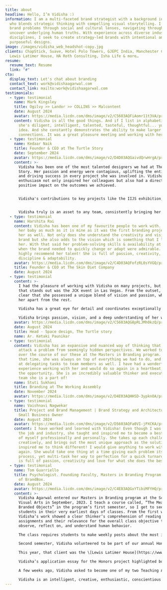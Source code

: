 ```yaml
---
title: about
headline: Hello, I’m Vidisha :)
information: I am a multi-faceted brand strategist with a background in design
  who blends strategic thinking with compelling visual storytelling. I interpret
  brand problems through social and cultural lenses, navigating through data to
  uncover underlying human truths. With experience across diverse industries and
  disciplines, I seek to create strategy-led brands with intentional and
  purposeful designs.
image: /images/vidisha_web_headshot-copy.jpg
clients: ChapStick, Suave, Hotel Polo Towers, GJEPC India, Manchester City FC,
  Lewis Latimer House, HA Roth Consulting, Isha Life & more…
resume:
  resume_text: Resume
  link: "#"
cta:
  display_text: Let's chat about branding
  contact_text: work@vidishaagarwal.com
  contact_link: mailto:work@vidishaagarwal.com
testimonials:
  - type: testimonial
    name: Mark Kingsley
    title: Ogilvy >> Landor >> COLLINS >> Malcontent
    date: August 2024
    avatar: https://media.licdn.com/dms/image/v2/C5603AQFiAomr11t3VA/profile-displayphoto-shrink_800_800/profile-displayphoto-shrink_800_800/0/1516353085843?e=1758758400&v=beta&t=KAM9u7YEyf6f_rlZytDkNqwHU6d6eRxrjv5G6M6l4Jc
    content: Vidisha is all the good things. And if I list in alphabetical order...
      she's diligent, intelligent, talented, tasteful, thoughtful... you get the
      idea. And she constantly demonstrates the ability to make larger
      connections. It was a great pleasure meeting and working with her.
  - type: testimonial
    name: Kedaar Naik
    title: Founder & CEO at The Turtle Story
    date: September 2024
    avatar: https://media.licdn.com/dms/image/v2/D4D03AQGaivdQrwHrgA/profile-displayphoto-shrink_800_800/profile-displayphoto-shrink_800_800/0/1721572302211?e=1758758400&v=beta&t=sx6hCCfA3SlmWeK5jJ9taVnwyn_mN1v32hsrS82KnLY
    content: >-
      Vidisha has been one of the most talented designers we had at The Turtle
      Story. Her passion and energy were contagious, uplifting the entire team
      and driving success in every project she was involved in. Vidisha's
      enthusiasm not only inspired her colleagues but also had a direct and
      positive impact on the outcomes we achieved.


      Vidisha's contributions to key projects like the IIJS exhibition, Smile Tribe, and TSDC have been invaluable. For a young designer with just a couple of years of experience, Vidisha demonstrates remarkable maturity in her thought process. Her ability to grasp complex design requirements is truly commendable. What really sets her apart, though, is her calm and composed approach towards any challenging situation—always with a smile. It's no surprise that she quickly became a favorite amongst our clients.


      Vidisha truly is an asset to any team, consistently bringing her fine blend of creativity, professionalism, and a client-focused approach.
  - type: testimonial
    name: Harshita Rai
    content: Vidisha has been one of my favourite people to work with. My brand is
      her baby as much as it is mine as it was the first branding project for
      her as well. Not only does she understand the creativity and vision of the
      brand but she also adds to the vision which is something that I love about
      her. With that said her problem-solving skills & availability at times
      when the brand needed to quickly change or adapt were admirable. I would
      highly recommend her talent! She is full of passion, creativity,
      discipline & adaptability.
    avatar: https://media.licdn.com/dms/image/v2/C4D03AQFofzRL0sYVGQ/profile-displayphoto-shrink_100_100/profile-displayphoto-shrink_100_100/0/1655118276038?e=1759968000&v=beta&t=YNwMkDZCnQlKXsY33KSN_AcwQiDouUb_-_uqhcoqLQQ
    title: Founder & CEO at The Skin Diet Company
    date: August 2024
  - type: testimonial
    content: >-
      I had the pleasure of working with Vidisha on many projects, but the one
      that stands out was the JCK event in Las Vegas. From the outset, it was
      clear that she possessed a unique blend of vision and passion, which set
      her apart from the rest.

      Vidisha has a great eye for detail and coordinates exceptionally well with vendors. During the JCK, Las Vegas event, her ability to truly grasp the space and understand the intricacies of the project contributed immensely in making it a smooth experience . She didn’t just look at the big picture; she saw the details, ensuring that everything aligned perfectly.

      Vidisha brings passion, vision, and a deep understanding of her work to the table, making her an invaluable asset to any team. I highly recommend her to anyone seeking someone who can both lead and contribute meaningfully to any project.
    avatar: https://media.licdn.com/dms/image/v2/C5603AQG8pRLJMh0kzQ/profile-displayphoto-shrink_400_400/profile-displayphoto-shrink_400_400/0/1517745188034?e=1759968000&v=beta&t=vjFaJkami1G1jy2Uv4ZsKUSLg1p_se61LwieHe4x7Yw
    date: August 2024
    title: Head - Space design, The Turtle story
    name: Ar. Ketaki Paunikar
  - type: testimonial
    content: Vidisha has an expansive and nuanced way of thinking that allows her to
      attack a problem from seemingly hidden perspectives. We worked together
      over the course of our these at the Masters in Branding program. During
      that time, she was always on top of everything we had to do, and was great
      at delegating tasks to team members as well. I have had a wonderful
      experience working with her and would do so again in a heartbeat, given
      the opportunity. She is an incredibly valuable thinker and executer in any
      team she is a part of!
    name: Stuti Sukhani
    title: Branding at The Working Assembly
    date: November 2024
    avatar: https://media.licdn.com/dms/image/v2/D4E03AQHHSD-3ypknOA/profile-displayphoto-shrink_100_100/B4EZYBGJb0HYAc-/0/1743775111466?e=1759968000&v=beta&t=q3FYmiGAXhzXWxRyrFgrEB8xS6dDpiUoJBNe0fSh26k
  - type: testimonial
    name: Vaishnavi Nagwekar
    title: Project and Brand Management | Brand Strategy and Architecture | Aspiring
      Small Business Owner
    date: August 2024
    avatar: https://media.licdn.com/dms/image/v2/D5603AQFa0VI-jPXCKA/profile-displayphoto-shrink_400_400/profile-displayphoto-shrink_400_400/0/1714723604222?e=1759968000&v=beta&t=_6gRzyNiI9_8sf6kU0Zl-W7MOWoBFBxs1IRHxF0fA4c
    content: I have worked and learned with Vidisha! Even though I was a newbie in
      the job and industry, she taught and inspired me to become a best version
      of myself professionally and personally. She takes up each challenge
      creatively, and brings out the most unique approach as the solution. She
      inspired me to think different! I would give anything to work with her
      again. She would take one thing at a time giving each problem its own
      process, yet multi-task her way to perfection for a quick turnaround. She
      is full of passion, creativity and love for what she does the best!
  - type: testimonial
    name: Tom Guarriello
    title: Psychologist. Founding Faculty, Masters in Branding Program SVA. Co-host
      of BrandBox.
    date: August 2024
    avatar: https://media.licdn.com/dms/image/v2/C4E03AQGxYTibiMFYHQ/profile-displayphoto-shrink_100_100/profile-displayphoto-shrink_100_100/0/1593551416265?e=1759968000&v=beta&t=SSgrrbXCGO_K8-bHzyFsy0DV8EOE09Tfw8IZTjJbtx0
    content: >-
      Vidisha Agarwal entered our Masters in Branding program at the School of
      Visual Arts in September, 2023. I teach a course called, “The Meaning of
      Branded Objects” in the program’s first semester, so I get to see all our
      students in their very earliest days of classes. From the first week,
      Vidisha’s work showed a clear thinker’s comprehension of reading
      assignments and their relevance for the overall class objective to
      observe, reflect on, and understand human behavior. 

      The class requires students to make weekly posts about the most interesting brand activity (ad, video, social post) they’ve come upon in the last week. Vidisha’s posts were incisive and showed her semester-long growth in developing a frame of reference on brand psychology. The class’ main project calls on students to explore their own relationships with branded objects. Vidisha’s work in the weekly and long-term assignments was exemplary. I graded her performance as Exceeding Expectations for the semester.

      Second semester, Vidisha volunteered to be part of our annual Honors project. This is an elective course (held on Saturdays, in addition to their five-day-per-week classes) that students apply for based on their interest in the particular project. Honors projects entail working on a re-branding initiative with an actual client company or organization. 

      This year, that client was the \[Lewis Latimer House](https://www.lewislatimerhouse.org/about), a Flushing, Queens museum dedicated to raising public awareness of Latimer’s remarkable life and achievements. Latimer was an African-American son of enslaved parents who went on to extraordinary accomplishments, including being awarded several patents. Among his other inventions, he is credited with perfecting the filament element in Edison’s first lightbulb. 

      Vidisha’s application essay for the Honors project highlighted both her strategic and design talents as well as her passion for calling attention to the accomplishments of a person of color. Vidisha played a key role in developing the project’s strategy and creating the final re-branded design products. She was a confident member of the Honors team’s final presentation to the client’s executive group. The Latimer team was delighted with the results. 

      A few weeks ago, Vidisha asked to become one of my two Teaching Assistants for the Fall, 2024 semester. I enthusiastically accepted her request and look forward to her being a strong member of my teaching team and a key resource for students. 

      Vidisha is an intelligent, creative, enthusiastic, conscientious young woman. She is open to new ideas and eager to learn. Her warm, engaging personality quickly puts others at ease, making her an ideal teammate. She would be a valuable addition to strategic or implementation teams in practically any setting. I give her my highest recommendation.
---
```

